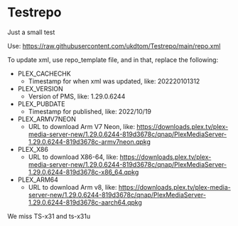 # Testrepo
Just a small test

Use: https://raw.githubusercontent.com/ukdtom/Testrepo/main/repo.xml

To update xml, use repo_template file, and in that, replace the following:

* PLEX_CACHECHK
  * Timestamp for when xml was updated, like: 202220101312
* PLEX_VERSION
  * Version of PMS, like: 1.29.0.6244
* PLEX_PUBDATE
  * Timestamp for published, like: 2022/10/19
* PLEX_ARMV7NEON
  * URL to download Arm V7 Neon, like: https://downloads.plex.tv/plex-media-server-new/1.29.0.6244-819d3678c/qnap/PlexMediaServer-1.29.0.6244-819d3678c-armv7neon.qpkg
* PLEX_X86
  * URL to download X86-64, like: https://downloads.plex.tv/plex-media-server-new/1.29.0.6244-819d3678c/qnap/PlexMediaServer-1.29.0.6244-819d3678c-x86_64.qpkg
* PLEX_ARM64
  * URL to download Arm v8, like: https://downloads.plex.tv/plex-media-server-new/1.29.0.6244-819d3678c/qnap/PlexMediaServer-1.29.0.6244-819d3678c-aarch64.qpkg

We miss TS-x31 and ts-x31u
